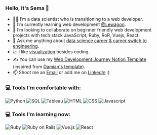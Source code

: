 ### Hello, it's Sema 👋



- :woman_technologist: I’m a data scientist who is transitioning to a web developer.
- 🌱 I’m currently learning web development [@Lewagon](https://www.lewagon.com/).
- 👯 I’m looking to collaborate on beginner friendly web development projects with tech stack JavaScript, Ruby, RoR, Vuejs, React.
- 💬 Ask me anything about [data science career & career switch to engineering](https://superpeer.com/karanse?s=d).
- :chart_with_upwards_trend: I like [visualization](https://public.tableau.com/app/profile/sema.karan#!/) besides coding.
- :writing_hand: You can use my [Web Development Journey Notion Template](https://workable-mask-834.notion.site/Frontend-Engineering-Journey-Template-288a2c42e9b445ddaa243dc6a3addeff) (inspired from [Damian's template](https://www.damiandemasi.com/)).
- 📫 Shoot me an [Email](mailto:karan18sema@gmail.com) or add me on [LinkedIn](https://www.linkedin.com/in/sema-karan-93144029/) :)

### 💻 Tools I'm comfortable with:
![Python](https://img.shields.io/badge/Python-%20-green) ![SQL](https://img.shields.io/badge/SQL-%20-orange) ![Tableau](https://img.shields.io/badge/Tableau-%20-blue) ![HTML](https://img.shields.io/badge/HTML-%20-lightgrey) ![CSS](https://img.shields.io/badge/CSS-%20-red) ![Javascript](https://img.shields.io/badge/Javascript-%20-yellow)

### 💻 Tools I'm learning now:
![Ruby](https://img.shields.io/badge/Ruby-%20-red) ![Ruby on Rails](https://img.shields.io/badge/Ruby%20on%20Rails-%20-yellow) ![Vue.js](https://img.shields.io/badge/Vue.js-%20-green) ![React](https://img.shields.io/badge/React-%20-blue)
